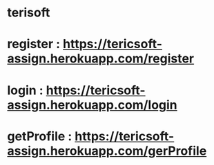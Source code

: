 # terisoft


# register : https://tericsoft-assign.herokuapp.com/register

# login  : https://tericsoft-assign.herokuapp.com/login

# getProfile : https://tericsoft-assign.herokuapp.com/gerProfile
